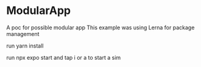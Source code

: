 # ModularApp
A poc for possible modular app
This example was using Lerna for package management

run yarn install

run npx expo start and tap i or a to start a sim
